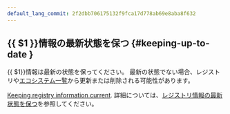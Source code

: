 ```yaml
---
default_lang_commit: 2f2dbb706175132f9fca17d778ab69e8aba8f632
---
```


## {{ $1 }}情報の最新状態を保つ {#keeping-up-to-date }

{{ $1}}情報は最新の状態を保ってください。
最新の状態でない場合、レジストリや[エコシステム一覧]から更新または削除される可能性があります。

[Keeping registry information current](../registry/updating/).
詳細については、[レジストリ情報の最新状態を保つ](../registry/updating/)を参照してください。

[エコシステム一覧]:
  https://github.com/open-telemetry/opentelemetry.io/tree/main/data/ecosystem
